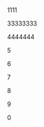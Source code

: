 1111
















33333333














4444444









5






6









7













8



















9

















0

